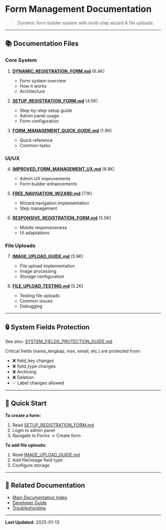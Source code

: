 # Form Management Documentation

> Dynamic form builder system with multi-step wizard & file uploads.

---

## 📚 Documentation Files

### **Core System**
1. **[DYNAMIC_REGISTRATION_FORM.md](DYNAMIC_REGISTRATION_FORM.md)** (6.4K)
   - Form system overview
   - How it works
   - Architecture

2. **[SETUP_REGISTRATION_FORM.md](SETUP_REGISTRATION_FORM.md)** (4.5K)
   - Step-by-step setup guide
   - Admin panel usage
   - Form configuration

3. **[FORM_MANAGEMENT_QUICK_GUIDE.md](FORM_MANAGEMENT_QUICK_GUIDE.md)** (1.9K)
   - Quick reference
   - Common tasks

### **UI/UX**
4. **[IMPROVED_FORM_MANAGEMENT_UX.md](IMPROVED_FORM_MANAGEMENT_UX.md)** (8.8K)
   - Admin UX improvements
   - Form builder enhancements

5. **[FREE_NAVIGATION_WIZARD.md](FREE_NAVIGATION_WIZARD.md)** (7.1K)
   - Wizard navigation implementation
   - Step management

6. **[RESPONSIVE_REGISTRATION_FORM.md](RESPONSIVE_REGISTRATION_FORM.md)** (5.5K)
   - Mobile responsiveness
   - UI adaptations

### **File Uploads**
7. **[IMAGE_UPLOAD_GUIDE.md](IMAGE_UPLOAD_GUIDE.md)** (5.9K)
   - File upload implementation
   - Image processing
   - Storage configuration

8. **[FILE_UPLOAD_TESTING.md](FILE_UPLOAD_TESTING.md)** (5.2K)
   - Testing file uploads
   - Common issues
   - Debugging

---

## 🔒 System Fields Protection

See also: [SYSTEM_FIELDS_PROTECTION_GUIDE.md](../SYSTEM_FIELDS_PROTECTION_GUIDE.md)

Critical fields (nama_lengkap, nisn, email, etc.) are protected from:
- ❌ field_key changes
- ❌ field_type changes
- ❌ Archiving
- ❌ Deletion
- ✅ Label changes allowed

---

## 🚀 Quick Start

**To create a form:**
1. Read [SETUP_REGISTRATION_FORM.md](SETUP_REGISTRATION_FORM.md)
2. Login to admin panel
3. Navigate to Forms → Create form

**To add file uploads:**
1. Read [IMAGE_UPLOAD_GUIDE.md](IMAGE_UPLOAD_GUIDE.md)
2. Add file/image field type
3. Configure storage

---

## 🔗 Related Documentation

- [Main Documentation Index](../INDEX.md)
- [Developer Guide](../../DEVELOPER_GUIDE.md)
- [Troubleshooting](../troubleshooting/)

---

**Last Updated:** 2025-01-13
